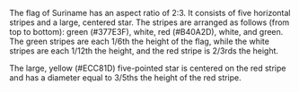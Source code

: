 The flag of Suriname has an aspect ratio of 2:3. It consists of five horizontal stripes and a large, centered star. The stripes are arranged as follows (from top to bottom): green (#377E3F), white, red (#B40A2D), white, and green. The green stripes are each 1/6th the height of the flag, while the white stripes are each 1/12th the height, and the red stripe is 2/3rds the height.

The large, yellow (#ECC81D) five-pointed star is centered on the red stripe and has a diameter equal to 3/5ths the height of the red stripe.